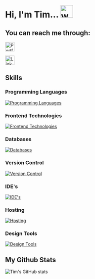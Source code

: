 # Hi, I'm Tim... <img src="https://user-images.githubusercontent.com/72663882/171687151-bb31c996-c9d2-49c8-b593-734946893b23.gif" alt="waving hand gif" aria-hidden="true" width="40" />

## You can reach me through:
<a href="https://www.timbaines.dev/" target="_blank" title="Portfolio"><img alt="Portfolio Site"  src="https://img.shields.io/badge/website-f59042?style=for-the-badge&logo=About.me&logoColor=white" height="30" align="center"/></a>

<a href="www.linkedin.com/in/tim-baines-dev"><img  alt="LinkedIn" title="LinkedIn" src="https://img.shields.io/static/v1?message=LinkedIn&logo=linkedin&label=&color=0077B5&logoColor=white&labelColor=&style=for-the-badge" height="30" align="center" /></a> 

## Skills

### Programming Languages
[![Programming Languages](https://skillicons.dev/icons?i=js,&perline=3)](https://skillicons.dev)
### Frontend Technologies
[![Frontend Technologies](https://skillicons.dev/icons?i=html,css,bootstrap,nextjs,react,vite,tailwind,sass,wordpress,jquery,&perline=6)](https://skillicons.dev)
### Databases
[![Databases](https://skillicons.dev/icons?i=firebase,supabase,&perline=3)](https://skillicons.dev)
### Version Control
[![Version Control](https://skillicons.dev/icons?i=git,github,&perline=3)](https://skillicons.dev) 
### IDE's
[![IDE's](https://skillicons.dev/icons?i=webstorm,phpstorm,&perline=3)](https://skillicons.dev)
### Hosting
[![Hosting](https://skillicons.dev/icons?i=netlify,vercel,&perline=3)](https://skillicons.dev)
### Design Tools
[![Design Tools](https://skillicons.dev/icons?i=figma,ps,ai,&perline=3)](https://skillicons.dev)

## My Github Stats
![Tim's GitHub stats](https://github-readme-stats.vercel.app/api?username=timbaines&show_icons=true&theme=dark)

<!--

## Hi there 👋
**Timbaines/Timbaines** is a ✨ _special_ ✨ repository because its `README.md` (this file) appears on your GitHub profile.

Here are some ideas to get you started:

- 🔭 I’m currently working on ...
- 🌱 I’m currently learning ...
- 👯 I’m looking to collaborate on ...
- 🤔 I’m looking for help with ...
- 💬 Ask me about ...
- 📫 How to reach me: ...
- 😄 Pronouns: ...
- ⚡ Fun fact: ...
-->
